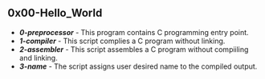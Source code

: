 ## 0x00-Hello_World
 - ***0-preprocessor*** - This program contains C programming entry point.
 - ***1-compiler*** - This script complies a C program without linking.
 - ***2-assembler*** - This script assembles a C program without compiiling and linking.
 - ***3-name*** - The script assigns user desired name to the compiled output.
 
 
